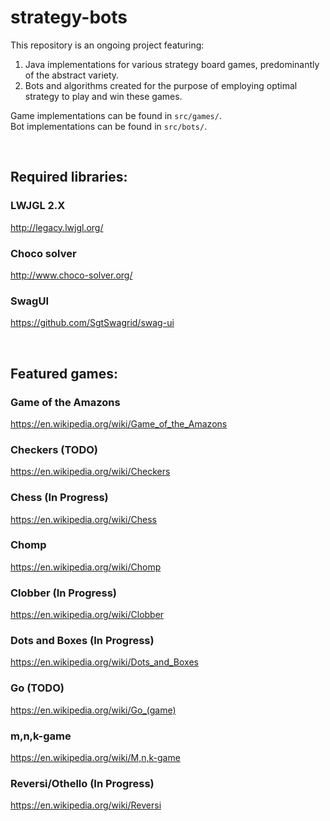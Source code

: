 # strategy-bots
This repository is an ongoing project featuring:
1. Java implementations for various strategy board games, predominantly of the abstract variety.
2. Bots and algorithms created for the purpose of employing optimal strategy to play and win these games.

Game implementations can be found in `src/games/`.<br />
Bot implementations can be found in `src/bots/`.<br />

<br />

## Required libraries:
### LWJGL 2.X
http://legacy.lwjgl.org/
### Choco solver
http://www.choco-solver.org/
### SwagUI
https://github.com/SgtSwagrid/swag-ui

<br />

## Featured games:
### Game of the Amazons
https://en.wikipedia.org/wiki/Game_of_the_Amazons
### Checkers (TODO)
https://en.wikipedia.org/wiki/Checkers
### Chess (In Progress)
https://en.wikipedia.org/wiki/Chess
### Chomp
https://en.wikipedia.org/wiki/Chomp
### Clobber (In Progress)
https://en.wikipedia.org/wiki/Clobber
### Dots and Boxes (In Progress)
https://en.wikipedia.org/wiki/Dots_and_Boxes
### Go (TODO)
https://en.wikipedia.org/wiki/Go_(game)
### m,n,k-game
https://en.wikipedia.org/wiki/M,n,k-game
### Reversi/Othello (In Progress)
https://en.wikipedia.org/wiki/Reversi
